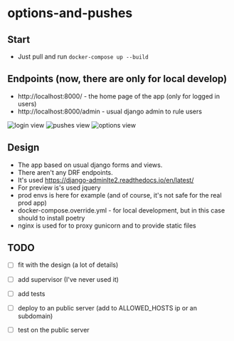 # options-and-pushes

## Start
* Just pull and run `docker-compose up --build`

## Endpoints (now, there are only for local develop)
* http://localhost:8000/ - the home page of the app (only for logged in users)
* http://localhost:8000/admin - usual django admin to rule users

![login view](http://url/to/img.png)
![pushes view](http://url/to/img.png)
![options view](http://url/to/img.png)



## Design

* The app based on usual django forms and views. 
* There aren't any DRF endpoints.
* It's used https://django-adminlte2.readthedocs.io/en/latest/
* For preview is's used jquery
* prod envs is here for example (and of course, it's not safe for the real prod app)
* docker-compose.override.yml - for local development, but in this case should to install poetry
* nginx is used for to proxy gunicorn and to provide static files

## TODO
* [ ]  fit with the design (a lot of details)
* [ ]  add supervisor (I've never used it)
* [ ]  add tests
* [ ]  deploy to an public server (add to ALLOWED_HOSTS ip or an subdomain)
* [ ]  test on the public server 
 